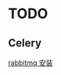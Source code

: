 # TODO

## Celery

<a target="_blank" href="http://docs.jinkan.org/docs/celery/getting-started/brokers/rabbitmq.html"> rabbitmq 安装</a>
